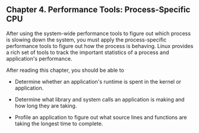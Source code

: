 ## Chapter 4\. Performance Tools: Process-Specific CPU

After using the system-wide performance tools to figure out which process is slowing down the system, you must apply the process-specific performance tools to figure out how the process is behaving. Linux provides a rich set of tools to track the important statistics of a process and application's performance.

After reading this chapter, you should be able to

*   Determine whether an application's runtime is spent in the kernel or application.

*   Determine what library and system calls an application is making and how long they are taking.

*   Profile an application to figure out what source lines and functions are taking the longest time to complete.